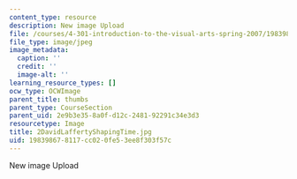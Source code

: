 ```yaml
---
content_type: resource
description: New image Upload
file: /courses/4-301-introduction-to-the-visual-arts-spring-2007/198398678117cc020fe53ee8f303f57c_2DavidLaffertyShapingTime.jpg
file_type: image/jpeg
image_metadata:
  caption: ''
  credit: ''
  image-alt: ''
learning_resource_types: []
ocw_type: OCWImage
parent_title: thumbs
parent_type: CourseSection
parent_uid: 2e9b3e35-8a0f-d12c-2481-92291c34e3d3
resourcetype: Image
title: 2DavidLaffertyShapingTime.jpg
uid: 19839867-8117-cc02-0fe5-3ee8f303f57c
---
```

New image Upload